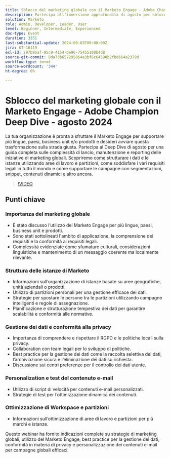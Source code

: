 ```yaml
---
title: Sblocco del marketing globale con il Marketo Engage - Adobe Champion Deep Dive - agosto 2024
description: Partecipa all’immersione approfondita di agosto per sbloccare il marketing globale con il Marketo Engage, che copre la strutturazione dei dati, la conformità legale, il supporto delle campagne con segmentazioni, snippet, contenuti dinamici e altro ancora, con informazioni approfondite sull’ottimizzazione di aree di lavoro e partizioni per più marchi e istanze.
solution: Marketo
role: Admin, Developer, Leader, User
level: Beginner, Intermediate, Experienced
doc-type: Event
duration: 3351
last-substantial-update: 2024-09-03T00:00:00Z
jira: KT-16119
exl-id: 297b9baf-95c9-4154-be96-75455100b4d8
source-git-commit: 8da73b657295864a3bf6c64598b2fbd664a2379d
workflow-type: tm+mt
source-wordcount: '344'
ht-degree: 0%

---
```


# Sblocco del marketing globale con il Marketo Engage - Adobe Champion Deep Dive - agosto 2024

La tua organizzazione è pronta a sfruttare il Marketo Engage per supportare più lingue, paesi, business unit e/o prodotti e desideri avviare questa trasformazione sulla strada giusta. Partecipa al Deep Dive di agosto per una guida completa sulle complessità di lancio, manutenzione e reporting delle iniziative di marketing globali. Scopriremo come strutturare i dati e le istanze utilizzando aree di lavoro e partizioni, come soddisfare i vari requisiti legali in tutto il mondo e come supportare le campagne con segmentazioni, snippet, contenuti dinamici e altro ancora.

>[!VIDEO](https://video.tv.adobe.com/v/3433245/?learn=on)

## Punti chiave

### Importanza del marketing globale

* È stato discusso l’utilizzo del Marketo Engage per più lingue, paesi, business unit e prodotti.
* Sono stati sottolineati l&#39;ambito di applicazione, la comprensione dei requisiti e la conformità ai requisiti legali.
* Complessità evidenziate come sfumature culturali, considerazioni linguistiche e mantenimento di un messaggio coerente ma localmente rilevante.

### Struttura delle istanze di Marketo

* Informazioni sull’organizzazione di istanze basate su aree geografiche, unità aziendali o prodotti.
* Utilizzo di partizioni personali per una gestione efficace dei dati.
* Strategie per spostare le persone tra le partizioni utilizzando campagne intelligenti e regole di assegnazione.
* Pianificazione e strutturazione tempestiva dei dati per garantire scalabilità e conformità alle normative.

### Gestione dei dati e conformità alla privacy

* Importanza di comprendere e rispettare il RGPD e le politiche locali sulla privacy.
* Collaboration con team legali per lo sviluppo di politiche.
* Best practice per la gestione dei dati come la raccolta selettiva dei dati, l’archiviazione sicura e l’eliminazione dei dati su richiesta.
* Discussione sui centri preferenze per il controllo dei dati utente.

### Personalization e test del contenuto e-mail

* Utilizzo di script di velocità per contenuti e-mail personalizzati.
* Strategie di test per l’ottimizzazione dinamica dei contenuti.

### Ottimizzazione di Workspace e partizioni

* Informazioni sull’ottimizzazione di aree di lavoro e partizioni per più marchi e istanze.

Questo webinar ha fornito indicazioni complete su strategie di marketing globali, utilizzo del Marketo Engage, best practice per la gestione dei dati, conformità in materia di privacy e personalizzazione dei contenuti e-mail per campagne globali efficaci.
